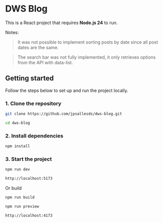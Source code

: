 # DWS Blog

This is a React project that requires **Node.js 24** to run.

Notes:
> It was not possible to implement sorting posts by date since all post dates are the same.

>The search bar was not fully implemented, it only retrieves options from the API with data-list.

## Getting started

Follow the steps below to set up and run the project locally.

### 1. Clone the repository
```bash
git clone https://github.com/jpsallesds/dws-blog.git
```
```bash
cd dws-blog
```
### 2. Install dependencies
```bash
npm install
```
### 3. Start the project
```bash
npm run dev
```
```bash
http://localhost:5173
```

Or build
```bash
npm run build
```

```bash
npm run preview
```
```bash
http://localhost:4173
```
